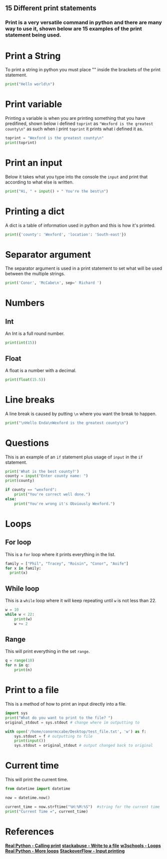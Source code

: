 ## 15 Different print statements 
### Print is a very versatile command in python and there are many way to use it, shown below are 15 examples of the print statement being used.

# Print a String
To print a string in python you must place "" inside the brackets of the print statement.
```Python
print("Hello world\n")
```
# Print variable
Printing a variable is when you are printing something that you have predifined, shown below i defined ```toprint``` as ```"Wexford is the greatest county\n"``` as such when i print ```toprint``` it prints what i defined it as.
```Python
toprint = "Wexford is the greatest county\n"
print(toprint)
```
# Print an input
Below it takes what you type into the console the ```input``` and print that according to what else is written.
```Python
print("Hi, " + input() + " You're the best\n")
```
# Printing a dict
A dict is a table of information used in python and this is how it's printed.
```Python
print({'county': 'Wexford', 'location': 'South-east'})
```
# Separator argument
The separator argument is used in a print statement to set what will be used between the multiple strings.
```Python
print('Conor', 'McCabe\n', sep=' Richard ')
```
# Numbers
## Int
An Int is a full round number.
```Python
print(int(15))
```
## Float
A float is a number with a decimal.
```Python
print(float(15.5))
```
# Line breaks
A line break is caused by putting ```\n``` where you want the break to happen.
```Python
print("\nHello Enda\nWexford is the greatest county\n")
```
# Questions
This is an example of an ```if``` statement plus usage of ```input``` in the ```if``` statement.
```Python
print('What is the best county?')
county = input("Enter county name: ")
print(county)

if county == "wexford":
    print("You're correct well done.")
else:
    print("You're wrong it's Obviously Wexford.")
```
# Loops
## For loop
This is a ```for``` loop where it prints everything in the list.
```Python
family = ["Phil", "Tracey", "Roisin", "Conor", "Aoife"]
for x in family:
  print(x)
```
## While loop
This is a ```while``` loop where it will keep repeating until ```w``` is not less than 22.
```Python
w = 10
while w < 22:
    print(w)
    w += 2
```
## Range
This will print everything in the set ```range```.
```Python
q = range(10)
for n in q:
    print(n)
```
# Print to a file
This is a method of how to print an input directly into a file.
```Python
import sys
print("What do you want to print to the file? ")
original_stdout = sys.stdout # change where im outputting to

with open('/home/conormccabe/Desktop/test_file.txt', 'w') as f:
    sys.stdout = f # outputting to file
    print(input())
    sys.stdout = original_stdout # output changed back to original
```
# Current time
This will print the current time.
```Python
from datetime import datetime

now = datetime.now()

current_time = now.strftime("%H:%M:%S")  #string for the current time
print("Current Time =", current_time)
```



# References
**[Real Python - Calling print](https://realpython.com/python-print/#calling-print)**
**[stackabuse - Write to a file](https://stackabuse.com/writing-to-a-file-with-pythons-print-function/)**
**[w3schools - Loops](www.w3schools.com)**
**[Real Python - More loops](https://realpython.com/python-while-loop/)**
**[StackoverFlow - Input printing](https://stackoverflow.com/questions/22917903/text-game-if-statement-based-of-input-text-python/34610789)**

